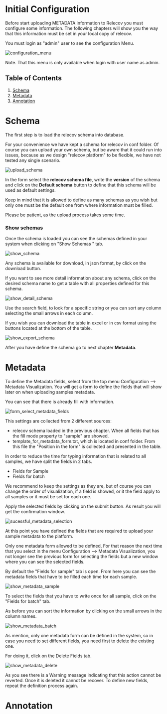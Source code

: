 # Initial Configuration

Before start uploading METADATA information to Relecov you must configure some information.
The following chapters will show you the way that this information must be set in your local copy of relecov.

You must login as "admin" user to see the configuration Menu.

![configuration_menu](./img/configuration_menu.png)

Note. That this menu is only available when login with user name as admin.

## Table of Contents

1. [Schema](#schema)
2. [Metadata](#metadata)
3. [Annotation](#Annotation)


# Schema
The first step is to load the relecov schema into database.

For your convenience we have kept a schema for relecov in conf folder. Of course you can upload your own schema, but be aware that it could run into issues, because as we design "relecov platform" to be flexible, we have not tested any single scenario.

![upload_schema](img/upload_schema.png)

In the form select the **relecov schema file**, write the **version** of the schema and click on the **Default schema** button to define that this schema will be used as default settings.

Keep in mind that it is allowed to define as many schemas as you wish but only one must be the default one from where information must be filled.

Please be patient, as the upload process takes some time.


### Show schemas
Once the schema is loaded you can see the schemas defined in your system when clicking on "Show Schemas " tab.

![show_schema](img/show_schemas.png)

Any schema is available for download, in json format, by click on the download button.

If you want to see more detail information about any schema, click on the desired schema name to get a table with all properties defined for this schema.

![show_detail_schema](img/show_detail_schema.png)

Use the search field, to look for a specific string or you can sort any column selecting the small arrows in each column.

If you wish you can download the table in excel or in csv format using the buttons located at the bottom of the table.


![show_export_schema](img/show_export_schema.png)

After you have define the schema go to next chapter **Metadata**.

# Metadata

To define the Metadata fields, select from the top menu Configuration --> Metadata Visualization.
You will get a form to define the fields that will show later on when uploading samples metadata.

You can see that there is already fill with information.

![form_select_metadata_fields](img/form_select_metadata_fields.png)

This settings are collected from 2 different sources:
* relecov schema loaded in the previous chapter. When all fields that has the fill mode property to "sample" are showed.
* template_for_metadata_form.txt, which is located in conf folder. From this file the "Position in the form" is collected and presented in the table.

In order to reduce the time for typing information that is related to all samples, we have split the fields in 2 tabs.
* Fields for Sample
* Fields for batch

We recommend to keep the settings as they are, but of course you can change the order of visualization, if a field is showed, or it the field apply to all samples or it must be set for each one.

Apply the selected fields by clicking on the submit button. As result you will get the confirmation window.

![sucessful_metadata_selection](img/sucessful_metadata_selection.png)

At this point you have defined the fields that are required to upload your sample metadata to the platform.

Only one metadata form allowed to be defined, For that reason the next time that you select in the menu Configuration --> Metadata Visualization, you not longer see the previous form for selecting the fields but a new window where you can see the selected fields.

By default the "Fields for sample" tab is open. From here you can see the metadata fields that have to be filled each time for each sample.

![show_metadata_sample](img/show_metadata_sample.png)

To select the fields that you have to write once for all sample, click on the "Fields for batch" tab.

As before you can sort the information by clicking on the small arrows in the column names.

![show_metadata_batch](img/show_metadata_batch.png)

As mention, only one metadata form can be defined in the system, so in case you need to set different fields, you need first to delete the existing one.

For doing it, click on the Delete Fields tab.

![show_metadata_delete](img/show_metadata_delete.png)

As you see there is a Warning message indicating that this action cannot be reverted. Once it is deleted it cannot be recover. To define new fields, repeat the definition process again.

# Annotation
